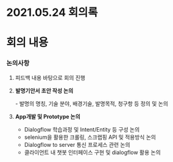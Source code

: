 # 2021.05.24 회의록



# 회의 내용

### 논의사항

1. 피드백 내용 바탕으로 회의 진행 

2. **발명기안서 초안 작성 논의**

   \- 발명의 명칭, 기술 분야, 배경기술, 발명목적, 청구항 등 정의 및 논의


3. **App개발 및 Prototype 논의**

   - Dialogflow 학습과정 및 Intent/Entity 등 구성 논의 
   - selenium을 활용한 크롤링, 스크랩핑 API 및 적용방식 논의
   - Dialogflow to server 통신 프로세스 관련 논의
   - 클라이언트 내 챗봇 인터페이스 구현 및 dialogflow 활용 논의
